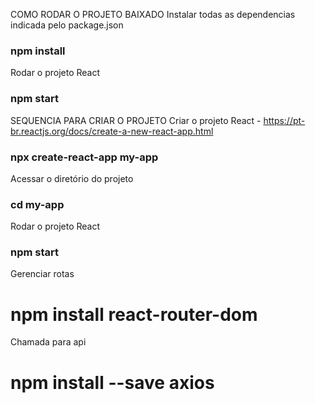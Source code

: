 COMO RODAR O PROJETO BAIXADO
Instalar todas as dependencias indicada pelo package.json
### npm install

Rodar o projeto React 
### npm start


SEQUENCIA PARA CRIAR O PROJETO
Criar o projeto React - https://pt-br.reactjs.org/docs/create-a-new-react-app.html
### npx create-react-app my-app

Acessar o diretório do projeto
### cd my-app

Rodar o projeto React 
### npm start

Gerenciar rotas
# npm install react-router-dom

Chamada para api
# npm install --save axios